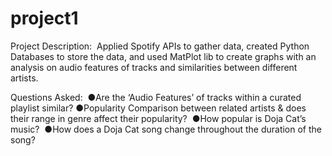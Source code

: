 # project1

Project Description: 
Applied Spotify APIs to gather data, created Python Databases to store the data, and used MatPlot lib to create graphs with an analysis on audio features of tracks and similarities between different artists.

Questions Asked: 
●Are the ‘Audio Features’ of tracks within a curated playlist similar?
●Popularity Comparison between related artists & does their range in genre affect their popularity? 
●How popular is Doja Cat’s music? 
●How does a Doja Cat song change throughout the duration of the song?
